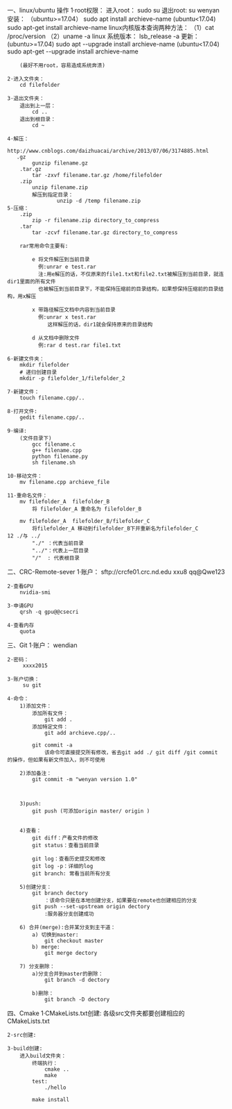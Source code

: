 
一、linux/ubuntu 操作
    1·root权限：
	    进入root：
		    sudo su
		退出root:
		    su wenyan
		安装：
		   （ubuntu>=17.04）
			sudo apt install archieve-name
			(ubuntu<17.04)
			sudo apt-get install archieve-name
	    linux内核版本查询两种方法：
	       （1）cat /proc/version
		   （2）uname -a
		linux 系统版本：
	        lsb_release -a
		更新：
		    (ubuntu>=17.04)
			sudo apt --upgrade install archieve-name
			(ubuntu<17.04)
			sudo apt-get --upgrade install archieve-name 
		    
		(最好不用root，容易造成系统奔溃)
    
	2·进入文件夹：
	    cd filefolder
	
	3·退出文件夹：
	    退出到上一层：
		    cd ..
		退出到根目录：
		    cd ~
			
    4·解压：
           http://www.cnblogs.com/daizhuacai/archive/2013/07/06/3174885.html
	   .gz
    	    gunzip filename.gz
	    .tar.gz
    	    tar -zxvf filename.tar.gz /home/filefolder
	    .zip
	        unzip filename.zip
	        解压到指定目录：
                    unzip -d /temp filename.zip
	5·压缩：
	    .zip
		    zip -r filename.zip directory_to_compress
		.tar
		    tar -zcvf filename.tar.gz directory_to_compress
		
		rar常用命令主要有:

            e 将文件解压到当前目录
              例:unrar e test.rar
              注:用e解压的话，不仅原来的file1.txt和file2.txt被解压到当前目录，就连dir1里面的所有文件
              也被解压到当前目录下，不能保持压缩前的目录结构，如果想保持压缩前的目录结构，用x解压

            x 带路径解压文档中内容到当前目录
              例:unrar x test.rar
                 这样解压的话，dir1就会保持原来的目录结构
			
			d 从文档中删除文件
              例:rar d test.rar file1.txt
	
    6·新建文件夹：	
	    mkdir filefolder
	    # 递归创建目录
		mkdir -p filefolder_1/filefolder_2
		
	7·新建文件：
	    touch filename.cpp/..
	
	8·打开文件:
	    gedit filename.cpp/..
		
	9·编译:
	    (文件目录下)
	        gcc filename.c
			g++ filename.cpp
		    python filename.py
		    sh filename.sh
    
	10·移动文件：
	    mv filename.cpp archieve_file
	
	11·重命名文件：
	    mv filefolder_A  filefolder_B
		    将 filefolder_A 重命名为 filefolder_B
			
		mv filefolder_A  filefolder_B/filefolder_C
		    将filefolder_A 移动到filefolder_B下并重新名为filefolder_C
	12 ./与 ../
            "./" ：代表当前目录
            "../"：代表上一层目录
            "/"  : 代表根目录
	    	 
二、CRC-Remote-sever
    1·账户：
        sftp://crcfe01.crc.nd.edu
        xxu8
        qq@Qwe123
    
    2·查看GPU
	    nvidia-smi
	
	3·申请GPU
	    qrsh -q gpu@@csecri

	4·查看内存
	    quota
	
	
	
		   
三、Git
    1·账户：
	      wendian

	2·密码：
	     xxxx2015
	
	3·账户切换：
         su git
    
	4·命令：
	    1)添加文件：
		    添加所有文件：
	            git add .
			添加特定文件： 
			    git add archieve.cpp/..
		    
			git commit -a
			    该命令可直接提交所有修改，省去git add ./ git diff /git commit 的操作，但如果有新文件加入，则不可使用 
			
		2)添加备注：
		    git commit -m "wenyan version 1.0"
			
			
		
        3)push:
            git push (可添加origin master/ origin )		
		   
		
        4)查看：
            git diff：产看文件的修改
            git status：查看当前目录
			
            git log：查看历史提交和修改
            git log -p：详细的log
            git branch: 常看当前所有分支
			
        5)创建分支：
            git branch dectory
                ：该命令只是在本地创建分支，如果要在remote也创建相应的分支
            git	push --set-upstream origin dectory
			    :服务器分支创建成功
		
		6) 合并(merge):合并某分支到主干道：
		    a) 切换到master:
			    git checkout master
			b) merge:
			    git merge dectory
		
		7) 分支删除：
		    a)分支合并到master的删除：
		        git branch -d dectory
				
			b)删除：
			    git branch -D dectory
				
				
四、Cmake
    1·CMakeLists.txt创建:
         各级src文件夹都要创建相应的CMakeLists.txt

	2·src创建:

	3·build创建:
	    进入build文件夹：
		    终端执行： 
			    cmake ..
				make
			test:
			    ./hello

            make install
			 
    	
	
	
	    
